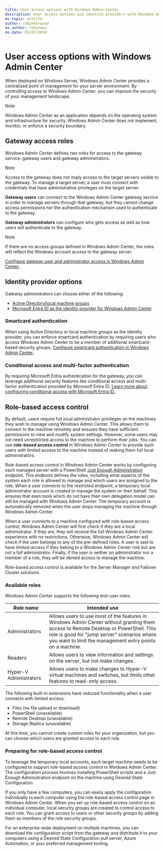 ```yaml
---
title: User access options with Windows Admin Center
description: User access options and identity providers with Windows Admin Center (Project Honolulu)
ms.topic: article
author: robinharwood
ms.author: roharwoo
ms.date: 03/07/2019
---
```


# User access options with Windows Admin Center

>

When deployed on Windows Server, Windows Admin Center provides a centralized point of management for your server environment. By controlling access to Windows Admin Center, you can improve the security of your management landscape.

> [!NOTE]
> Windows Admin Center as an application depends on the operating system and infrastructure for security. Windows Admin Center does not implement, monitor, or enforce a security boundary.

## Gateway access roles

Windows Admin Center defines two roles for access to the gateway service: gateway users and gateway administrators.

> [!NOTE]
> Access to the gateway does not imply access to the target servers visible to the gateway. To manage a target server, a user must connect with credentials that have administrative privileges on the target server.

**Gateway users** can connect to the Windows Admin Center gateway service in order to manage servers through that gateway, but they cannot change access permissions nor the authentication mechanism used to authenticate to the gateway.

**Gateway administrators** can configure who gets access as well as how users will authenticate to the gateway.

>[!NOTE]
> If there are no access groups defined in Windows Admin Center, the roles will reflect the Windows account access to the gateway server.

[Configure gateway user and administrator access in Windows Admin Center.](../configure/user-access-control.md)

## Identity provider options

Gateway administrators can choose either of the following:

 - [Active Directory/local machine groups](../configure/user-access-control.md#active-directory-or-local-machine-groups)
 - [Microsoft Entra ID as the identity provider for Windows Admin Center](../configure/user-access-control.md#azure-active-directory)


### Smartcard authentication

When using Active Directory or local machine groups as the identity provider, you can enforce smartcard authentication by requiring users who access Windows Admin Center to be a member of additional smartcard-based security groups. [Configure smartcard authentication in Windows Admin Center.](../configure/user-access-control.md#active-directory-or-local-machine-groups)

### Conditional access and multi-factor authentication

By requiring Microsoft Entra authentication for the gateway, you can leverage additional security features like conditional access and multi-factor authentication provided by Microsoft Entra ID. [Learn more about configuring conditional access with Microsoft Entra ID.](/azure/active-directory/active-directory-conditional-access-azure-portal-get-started)

## Role-based access control

By default, users require full local administrator privileges on the machines they wish to manage using Windows Admin Center.
This allows them to connect to the machine remotely and ensures they have sufficient permissions to view and modify system settings.
However, some users may not need unrestricted access to the machine to perform their jobs.
You can use **role-based access control** in Windows Admin Center to provide such users with limited access to the machine instead of making them full local administrators.

Role-based access control in Windows Admin Center works by configuring each managed server with a PowerShell [Just Enough Administration](/powershell/scripting/learn/remoting/jea/overview) endpoint.
This endpoint defines the roles, including what aspects of the system each role is allowed to manage and which users are assigned to the role.
When a user connects to the restricted endpoint, a temporary local administrator account is created to manage the system on their behalf.
This ensures that even tools which do not have their own delegation model can still be managed with Windows Admin Center.
The temporary account is automatically removed when the user stops managing the machine through Windows Admin Center.

When a user connects to a machine configured with role-based access control, Windows Admin Center will first check if they are a local administrator.
If they are, they will receive the full Windows Admin Center experience with no restrictions.
Otherwise, Windows Admin Center will check if the user belongs to any of the pre-defined roles.
A user is said to have *limited access* if they belong to a Windows Admin Center role but are not a full administrator.
Finally, if the user is neither an administrator nor a member of a role, they will be denied access to manage the machine.

Role-based access control is available for the Server Manager and Failover Cluster solutions.

### Available roles

Windows Admin Center supports the following end-user roles:

Role name | Intended use
----------|-------------
Administrators | Allows users to use most of the features in Windows Admin Center without granting them access to Remote Desktop or PowerShell. This role is good for "jump server" scenarios where you want to limit the management entry points on a machine.
Readers | Allows users to view information and settings on the server, but not make changes.
Hyper-V Administrators | Allows users to make changes to Hyper-V virtual machines and switches, but limits other features to read-only access.

The following built-in extensions have reduced functionality when a user connects with limited access:

- Files (no file upload or download)
- PowerShell (unavailable)
- Remote Desktop (unavailable)
- Storage Replica (unavailable)

At this time, you cannot create custom roles for your organization, but you can choose which users are granted access to each role.

### Preparing for role-based access control

To leverage the temporary local accounts, each target machine needs to be configured to support role-based access control in Windows Admin Center.
The configuration process involves installing PowerShell scripts and a Just Enough Administration endpoint on the machine using Desired State Configuration.

If you only have a few computers, you can easily apply the configuration individually to each computer using the role-based access control page in Windows Admin Center.
When you set up role-based access control on an individual computer, local security groups are created to control access to each role.
You can grant access to users or other security groups by adding them as members of the role security groups.

For an enterprise-wide deployment on multiple machines, you can download the configuration script from the gateway and distribute it to your computers using a Desired State Configuration pull server, Azure Automation, or your preferred management tooling.
